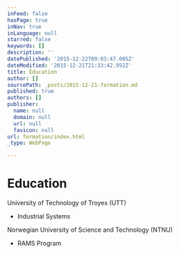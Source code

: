 ```yaml
---
inFeed: false
hasPage: true
inNav: true
inLanguage: null
starred: false
keywords: []
description: ''
datePublished: '2015-12-22T09:03:47.005Z'
dateModified: '2015-12-21T21:33:42.952Z'
title: Education
author: []
sourcePath: _posts/2015-12-21-formation.md
published: true
authors: []
publisher:
  name: null
  domain: null
  url: null
  favicon: null
url: formation/index.html
_type: WebPage

---
```

# Education

University of Technology of Troyes (UTT) 

* Industrial Systems

Norwegian University of Science and Technology (NTNU)

* RAMS Program